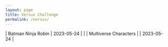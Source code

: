 ```yaml
---
layout: page
title: Versus Challenge
permalink: /versus/
---
```


| Batman Ninja Robin | 2023-05-24 |  |
| Multiverse Characters | | 2023-05-24 |